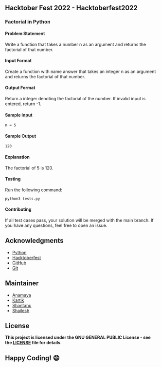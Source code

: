 ## Hacktober Fest 2022 - Hacktoberfest2022

### Factorial in Python

#### Problem Statement
Write a function that takes a number n as an argument and returns the factorial of that number.

#### Input Format
Create a function with name answer that takes an integer n as an argument and returns the factorial of that number.

#### Output Format
Return a integer denoting the factorial of the number. If invalid input is entered, return -1.

#### Sample Input
```
n = 5
```
#### Sample Output
```
120
```

#### Explanation
The factorial of 5 is 120.

#### Testing
Run the following command:
```
python3 tests.py
```

#### Contributing
If all test cases pass, your solution will be merged with the main branch. If you have any questions, feel free to open an issue.

## Acknowledgments
- [Python](https://www.python.org/)
- [Hacktoberfest](https://hacktoberfest.digitalocean.com/)
- [GitHub](https://github.com)
- [Git](https://git-scm.com/)

## Maintainer
- [Anamaya](https://www.linkedin.com/in/anamaya1729/)
- [Kartik](https://github.com/kartik007007)
- [Shantanu](https://github.com/neutralWire)
- [Shailesh](https://github.com/ShaileshKumar007)

## License
**This project is licensed under the GNU GENERAL PUBLIC License - see the [LICENSE](../../LICENSE) file for details**

## Happy Coding! :smile: